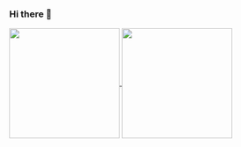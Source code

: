 ### Hi there 👋
<a href="https://github.com/mishaqq/github-readme-stats">
  <img height=200 align="center" src="https://github-readme-stats.vercel.app/api?username=mishaqq" />
</a>
<a href="https://github.com/mishaqq/convoychat">
  <img height=200 align="center" src="https://github-readme-stats.vercel.app/api/top-langs?username=mishaqq&layout=compact&langs_count=8&card_width=320&hide=TeX" />
</a>
<!--
**mishaqq/mishaqq** is a ✨ _special_ ✨ repository because its `README.md` (this file) appears on your GitHub profile.

Here are some ideas to get you started:

- 🔭 I’m currently working on ...
- 🌱 I’m currently learning ...
- 👯 I’m looking to collaborate on ...
- 🤔 I’m looking for help with ...
- 💬 Ask me about ...
- 📫 How to reach me: ...
- 😄 Pronouns: ...
- ⚡ Fun fact: ...
-->
